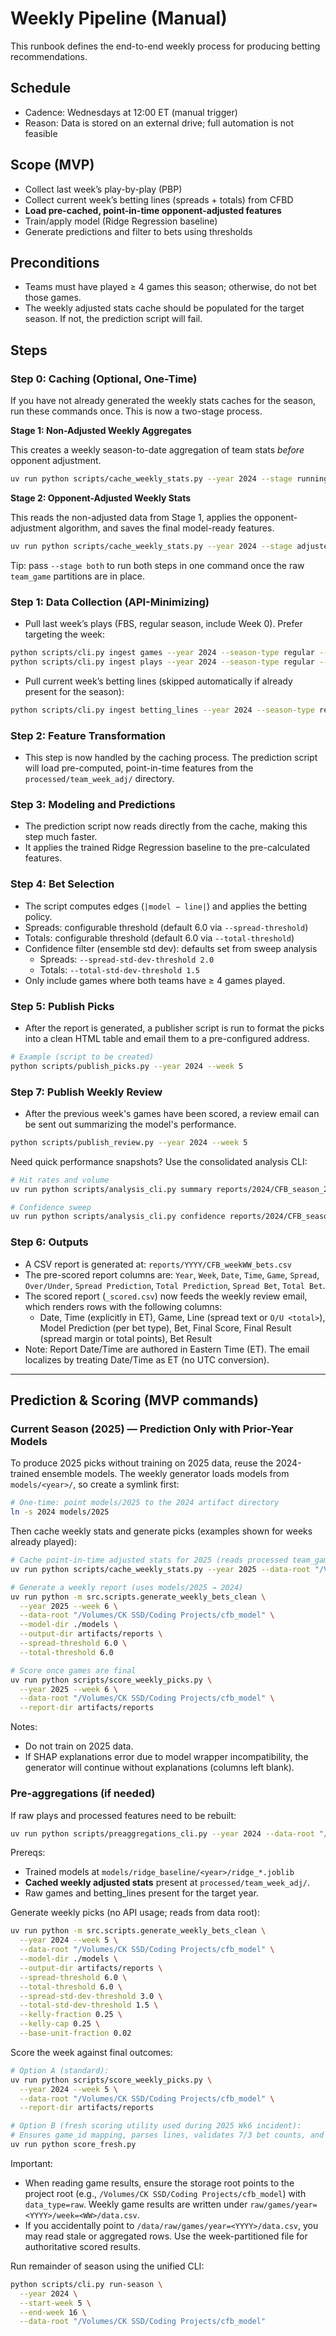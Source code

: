 # Weekly Pipeline (Manual)

This runbook defines the end-to-end weekly process for producing betting recommendations.

## Schedule

- Cadence: Wednesdays at 12:00 ET (manual trigger)
- Reason: Data is stored on an external drive; full automation is not feasible

## Scope (MVP)

- Collect last week’s play-by-play (PBP)
- Collect current week’s betting lines (spreads + totals) from CFBD
- **Load pre-cached, point-in-time opponent-adjusted features**
- Train/apply model (Ridge Regression baseline)
- Generate predictions and filter to bets using thresholds

## Preconditions

- Teams must have played ≥ 4 games this season; otherwise, do not bet those games.
- The weekly adjusted stats cache should be populated for the target season. If not, the prediction script will fail.

## Steps

### Step 0: Caching (Optional, One-Time)

If you have not already generated the weekly stats caches for the season, run these commands once. This is now a two-stage process.

**Stage 1: Non-Adjusted Weekly Aggregates**

This creates a weekly season-to-date aggregation of team stats *before* opponent adjustment.

```bash
uv run python scripts/cache_weekly_stats.py --year 2024 --stage running --data-root "/path/to/root"
```

**Stage 2: Opponent-Adjusted Weekly Stats**

This reads the non-adjusted data from Stage 1, applies the opponent-adjustment algorithm, and saves the final model-ready features.

```bash
uv run python scripts/cache_weekly_stats.py --year 2024 --stage adjusted --data-root "/path/to/root"
```

Tip: pass `--stage both` to run both steps in one command once the raw `team_game` partitions are in place.

### Step 1: Data Collection (API-Minimizing)

- Pull last week’s plays (FBS, regular season, include Week 0). Prefer targeting the week:

```bash
python scripts/cli.py ingest games --year 2024 --season-type regular --week 5 --data-root "/path/to/root"
python scripts/cli.py ingest plays --year 2024 --season-type regular --week 5 --data-root "/path/to/root"
```

- Pull current week’s betting lines (skipped automatically if already present for the season):

```bash
python scripts/cli.py ingest betting_lines --year 2024 --season-type regular --data-root "/path/to/root"
```

### Step 2: Feature Transformation

- This step is now handled by the caching process. The prediction script will load pre-computed, point-in-time features from the `processed/team_week_adj/` directory.

### Step 3: Modeling and Predictions

- The prediction script now reads directly from the cache, making this step much faster.
- It applies the trained Ridge Regression baseline to the pre-calculated features.

### Step 4: Bet Selection

- The script computes edges (`|model − line|`) and applies the betting policy.
- Spreads: configurable threshold (default 6.0 via `--spread-threshold`)
- Totals: configurable threshold (default 6.0 via `--total-threshold`)
- Confidence filter (ensemble std dev): defaults set from sweep analysis
  - Spreads: `--spread-std-dev-threshold 2.0`
  - Totals: `--total-std-dev-threshold 1.5`
- Only include games where both teams have ≥ 4 games played.

### Step 5: Publish Picks

- After the report is generated, a publisher script is run to format the picks into a clean HTML table and email them to a pre-configured address.

```bash
# Example (script to be created)
python scripts/publish_picks.py --year 2024 --week 5
```

### Step 7: Publish Weekly Review

- After the previous week's games have been scored, a review email can be sent out summarizing the model's performance.

```bash
python scripts/publish_review.py --year 2024 --week 5
```

Need quick performance snapshots? Use the consolidated analysis CLI:

```bash
# Hit rates and volume
uv run python scripts/analysis_cli.py summary reports/2024/CFB_season_2024_all_bets_scored.csv

# Confidence sweep
uv run python scripts/analysis_cli.py confidence reports/2024/CFB_season_2024_all_bets_scored.csv --bet-type spread
```

### Step 6: Outputs

- A CSV report is generated at: `reports/YYYY/CFB_weekWW_bets.csv`
- The pre-scored report columns are: `Year`, `Week`, `Date`, `Time`, `Game`, `Spread`, `Over/Under`, `Spread Prediction`, `Total Prediction`, `Spread Bet`, `Total Bet`.
- The scored report (`_scored.csv`) now feeds the weekly review email, which renders rows with the following columns:
  - Date, Time (explicitly in ET), Game, Line (spread text or `O/U <total>`), Model Prediction (per bet type), Bet, Final Score, Final Result (spread margin or total points), Bet Result
- Note: Report Date/Time are authored in Eastern Time (ET). The email localizes by treating Date/Time as ET (no UTC conversion).

---

## Prediction & Scoring (MVP commands)

### Current Season (2025) — Prediction Only with Prior-Year Models

To produce 2025 picks without training on 2025 data, reuse the 2024-trained ensemble models. The weekly generator loads models from `models/<year>/`, so create a symlink first:

```bash
# One-time: point models/2025 to the 2024 artifact directory
ln -s 2024 models/2025
```

Then cache weekly stats and generate picks (examples shown for weeks already played):

```bash
# Cache point-in-time adjusted stats for 2025 (reads processed team_game)
uv run python scripts/cache_weekly_stats.py --year 2025 --data-root "/Volumes/CK SSD/Coding Projects/cfb_model"

# Generate a weekly report (uses models/2025 → 2024)
uv run python -m src.scripts.generate_weekly_bets_clean \
  --year 2025 --week 6 \
  --data-root "/Volumes/CK SSD/Coding Projects/cfb_model" \
  --model-dir ./models \
  --output-dir artifacts/reports \
  --spread-threshold 6.0 \
  --total-threshold 6.0

# Score once games are final
uv run python scripts/score_weekly_picks.py \
  --year 2025 --week 6 \
  --data-root "/Volumes/CK SSD/Coding Projects/cfb_model" \
  --report-dir artifacts/reports
```

Notes:
- Do not train on 2025 data.
- If SHAP explanations error due to model wrapper incompatibility, the generator will continue without explanations (columns left blank).

### Pre-aggregations (if needed)

If raw plays and processed features need to be rebuilt:

```bash
uv run python scripts/preaggregations_cli.py --year 2024 --data-root "/Volumes/CK SSD/Coding Projects/cfb_model"
```

Prereqs:
- Trained models at `models/ridge_baseline/<year>/ridge_*.joblib`
- **Cached weekly adjusted stats** present at `processed/team_week_adj/`.
- Raw games and betting_lines present for the target year.

Generate weekly picks (no API usage; reads from data root):

```bash
uv run python -m src.scripts.generate_weekly_bets_clean \
  --year 2024 --week 5 \
  --data-root "/Volumes/CK SSD/Coding Projects/cfb_model" \
  --model-dir ./models \
  --output-dir artifacts/reports \
  --spread-threshold 6.0 \
  --total-threshold 6.0 \
  --spread-std-dev-threshold 3.0 \
  --total-std-dev-threshold 1.5 \
  --kelly-fraction 0.25 \
  --kelly-cap 0.25 \
  --base-unit-fraction 0.02
```

Score the week against final outcomes:

```bash
# Option A (standard):
uv run python scripts/score_weekly_picks.py \
  --year 2024 --week 5 \
  --data-root "/Volumes/CK SSD/Coding Projects/cfb_model" \
  --report-dir artifacts/reports

# Option B (fresh scoring utility used during 2025 Wk6 incident):
# Ensures game_id mapping, parses lines, validates 7/3 bet counts, and reads week-partitioned raw data.
uv run python score_fresh.py
```

Important:
- When reading game results, ensure the storage root points to the project root (e.g., `/Volumes/CK SSD/Coding Projects/cfb_model`) with `data_type=raw`. Weekly game results are written under `raw/games/year=<YYYY>/week=<WW>/data.csv`.
- If you accidentally point to `/data/raw/games/year=<YYYY>/data.csv`, you may read stale or aggregated rows. Use the week-partitioned file for authoritative scored results.

Run remainder of season using the unified CLI:

```bash
python scripts/cli.py run-season \
  --year 2024 \
  --start-week 5 \
  --end-week 16 \
  --data-root "/Volumes/CK SSD/Coding Projects/cfb_model"
```
```
